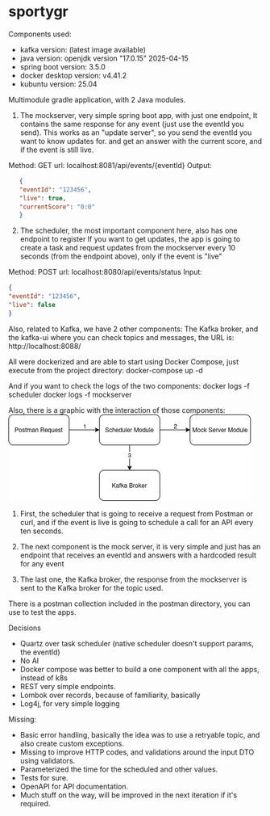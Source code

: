 # sportygr

Components used:
- kafka version: (latest image available)
- java version: openjdk version "17.0.15" 2025-04-15
- spring boot version: 3.5.0
- docker desktop version: v4.41.2
- kubuntu version: 25.04

Multimodule gradle application, with 2 Java modules.

1. The mockserver, very simple spring boot app, with just one endpoint,
It contains the same response for any event (just use the eventId you send).
This works as an "update server", so you send the eventId you want to know updates for.
and get an answer with the current score, and if the event is still live.

Method: GET
url: localhost:8081/api/events/{eventId}
Output: 
```json
   {
   "eventId": "123456",
   "live": true,
   "currentScore": "0:0"
   }
```

2. The scheduler, the most important component here, also has one endpoint to register
If you want to get updates, the app is going to create a task and request updates
from the mockserver every 10 seconds (from the endpoint above), only if the event is "live"

Method: POST
url: localhost:8080/api/events/status
Input:
```json
{
"eventId": "123456",
"live": false
}
```

Also, related to Kafka, we have 2 other components:
The Kafka broker, and the kafka-ui where you can check topics and messages, the URL is:
http://localhost:8088/

All were dockerized and are able to start using Docker Compose, just execute from the project directory:
docker-compose up -d

And if you want to check the logs of the two components:
docker logs -f scheduler
docker logs -f mockserver

Also, there is a graphic with the interaction of those components: 
![img.png](img.png)

1. First, the scheduler that is going to receive a request from Postman or curl, and if the event is live
is going to schedule a call for an API every ten seconds.

2. The next component is the mock server, it is very simple and just has an endpoint that receives an eventId
and answers with a hardcoded result for any event

3. The last one, the Kafka broker, the response from the mockserver is sent to the Kafka broker for the topic used.

There is a postman collection included in the postman directory, you can use to test the apps.

Decisions
- Quartz over task scheduler (native scheduler doesn't support params, the eventId)
- No AI
- Docker compose was better to build a one component with all the apps, instead of k8s
- REST very simple endpoints.
- Lombok over records, because of familiarity, basically
- Log4j, for very simple logging

Missing:
- Basic error handling, basically the idea was to use a retryable topic, and also create custom exceptions.
- Missing to improve HTTP codes, and validations around the input DTO using validators.
- Parameterized the time for the scheduled and other values.
- Tests for sure.
- OpenAPI for API documentation.
- Much stuff on the way, will be improved in the next iteration if it's required.

